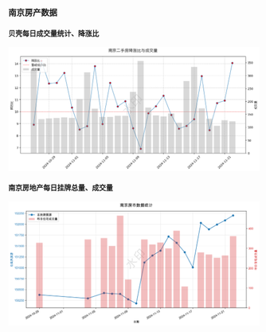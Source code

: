 ### 南京房产数据

#### 贝壳每日成交量统计、降涨比
![plot_njhouse_bk_daily](./house_scripts/plot_njhouse_bk_daily.png)

#### 南京房地产每日挂牌总量、成交量

![plot_njhouse_total_listings](./house_scripts/plot_njhouse_total_listings.png)
